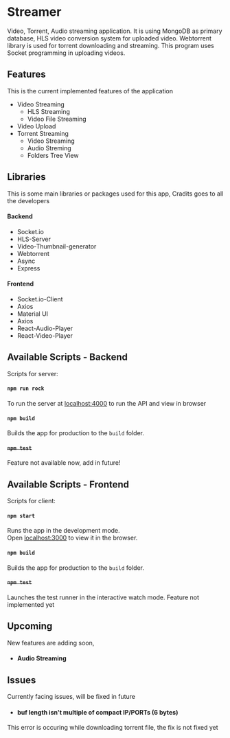 # Streamer

Video, Torrent, Audio streaming application. It is using MongoDB as primary database, HLS video conversion system for uploaded video. Webtorrent library is used for torrent downloading and streaming. This program uses Socket programming in uploading videos. 

## Features

This is the current implemented features of the application

* Video Streaming
  * HLS Streaming
  * Video File Streaming
* Video Upload
* Torrent Streaming
  * Video Streaming
  * Audio Streming
  * Folders Tree View

## Libraries

This is some main libraries or packages used for this app, Cradits goes to all the developers

#### Backend
* Socket.io
* HLS-Server
* Video-Thumbnail-generator
* Webtorrent
* Async 
* Express

#### Frontend
* Socket.io-Client
* Axios
* Material UI
* Axios
* React-Audio-Player
* React-Video-Player

## Available Scripts - Backend

Scripts for server:

#### `npm run rock`

To run the server at [localhost:4000](http://localhost:4000) to run the API and view in browser

#### `npm build`

Builds the app for production to the `build` folder.

#### ~~`npm test`~~

Feature not available now, add in future!

## Available Scripts - Frontend

Scripts for client:

#### `npm start`

Runs the app in the development mode.<br />
Open [localhost:3000](http://localhost:3000) to view it in the browser.

#### `npm build`

Builds the app for production to the `build` folder.<br />

#### ~~`npm test`~~

Launches the test runner in the interactive watch mode. Feature not implemented yet

## Upcoming

New features are adding soon,

* #### Audio Streaming 

## Issues

Currently facing issues, will be fixed in future

* #### **buf length isn't multiple of compact IP/PORTs (6 bytes)**
This error is occuring while downloading torrent file, the fix is not fixed yet


